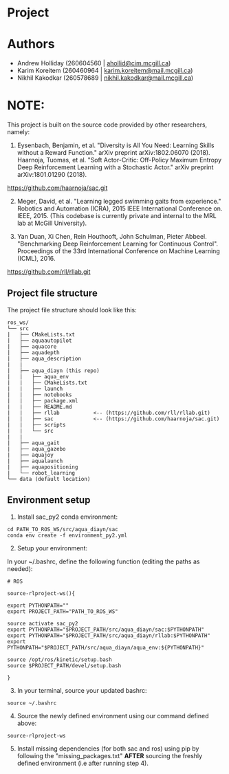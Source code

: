 # Project
# Authors
- Andrew Holliday (260604560 | ahollid@cim.mcgill.ca)
- Karim Koreitem (260460964 | karim.koreitem@mail.mcgill.ca)
- Nikhil Kakodkar (260578689 | nikhil.kakodkar@mail.mcgill.ca)

# NOTE:
This project is built on the source code provided by other researchers, namely:
1. Eysenbach, Benjamin, et al. "Diversity is All You Need: Learning Skills without a Reward Function." arXiv preprint arXiv:1802.06070 (2018).
  Haarnoja, Tuomas, et al. "Soft Actor-Critic: Off-Policy Maximum Entropy Deep Reinforcement Learning with a Stochastic Actor." arXiv preprint arXiv:1801.01290 (2018).

  https://github.com/haarnoja/sac.git

2. Meger, David, et al. "Learning legged swimming gaits from experience." Robotics and Automation (ICRA), 2015 IEEE International Conference on. IEEE, 2015. (This codebase is currently private and internal to the MRL lab at McGill University).

3. Yan Duan, Xi Chen, Rein Houthooft, John Schulman, Pieter Abbeel. "Benchmarking Deep Reinforcement Learning for Continuous Control". Proceedings of the 33rd International Conference on Machine Learning (ICML), 2016.

  https://github.com/rll/rllab.git

## Project file structure
The project file structure should look like this:

```
ros_ws/
└── src
|   ├── CMakeLists.txt
|   ├── aquaautopilot
|   ├── aquacore
|   ├── aquadepth
|   ├── aqua_description
|   |
|   ├── aqua_diayn (this repo)
|   |   ├── aqua_env
|   |   ├── CMakeLists.txt
|   |   ├── launch
|   |   ├── notebooks
|   |   ├── package.xml
|   |   ├── README.md
|   |   ├── rllab           <-- (https://github.com/rll/rllab.git)
|   |   ├── sac             <-- (https://github.com/haarnoja/sac.git)
|   |   ├── scripts
|   |   └── src
|   |
|   ├── aqua_gait
|   ├── aqua_gazebo
|   ├── aquajoy
|   ├── aqualaunch
|   ├── aquapositioning
|   └── robot_learning
└── data (default location)
```


## Environment setup


1. Install sac_py2 conda environment:
```
cd PATH_TO_ROS_WS/src/aqua_diayn/sac
conda env create -f environment_py2.yml
```

2. Setup your environment:

In your ~/.bashrc, define the following function (editing the paths as needed):

```
# ROS

source-rlproject-ws(){

export PYTHONPATH=""
export PROJECT_PATH="PATH_TO_ROS_WS"

source activate sac_py2
export PYTHONPATH="$PROJECT_PATH/src/aqua_diayn/sac:$PYTHONPATH"
export PYTHONPATH="$PROJECT_PATH/src/aqua_diayn/rllab:$PYTHONPATH"
export PYTHONPATH="$PROJECT_PATH/src/aqua_diayn/aqua_env:${PYTHONPATH}"

source /opt/ros/kinetic/setup.bash
source $PROJECT_PATH/devel/setup.bash

}
```
3. In your terminal, source your updated bashrc:
```
source ~/.bashrc
```

4. Source the newly defined environment using our command defined above:
```
source-rlproject-ws
```

5. Install missing dependencies (for both sac and ros) using pip by following the "missing_packages.txt" **AFTER** sourcing the freshly defined environment (i.e after running step 4).
